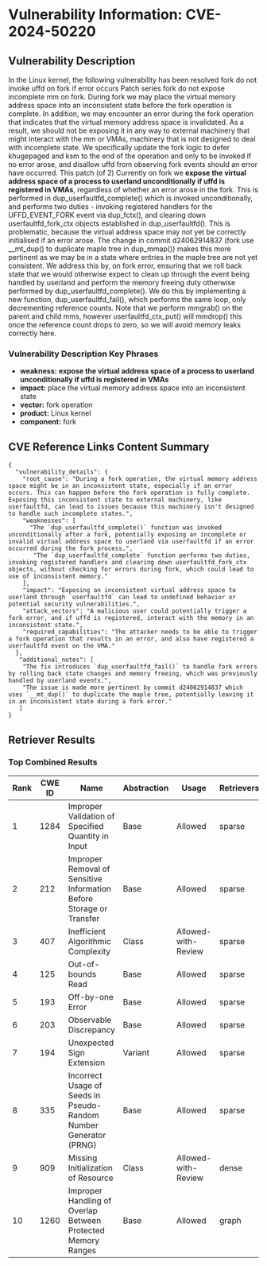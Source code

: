 # Vulnerability Information: CVE-2024-50220

## Vulnerability Description
In the Linux kernel, the following vulnerability has been resolved fork do not invoke uffd on fork if error occurs Patch series fork do not expose incomplete mm on fork. During fork we may place the virtual memory address space into an inconsistent state before the fork operation is complete. In addition, we may encounter an error during the fork operation that indicates that the virtual memory address space is invalidated. As a result, we should not be exposing it in any way to external machinery that might interact with the mm or VMAs, machinery that is not designed to deal with incomplete state. We specifically update the fork logic to defer khugepaged and ksm to the end of the operation and only to be invoked if no error arose, and disallow uffd from observing fork events should an error have occurred. This patch (of 2) Currently on fork we **expose the virtual address space of a process to userland unconditionally if uffd is registered in VMAs**, regardless of whether an error arose in the fork. This is performed in dup_userfaultfd_complete() which is invoked unconditionally, and performs two duties - invoking registered handlers for the UFFD_EVENT_FORK event via dup_fctx(), and clearing down userfaultfd_fork_ctx objects established in dup_userfaultfd(). This is problematic, because the virtual address space may not yet be correctly initialised if an error arose. The change in commit d24062914837 (fork use __mt_dup() to duplicate maple tree in dup_mmap()) makes this more pertinent as we may be in a state where entries in the maple tree are not yet consistent. We address this by, on fork error, ensuring that we roll back state that we would otherwise expect to clean up through the event being handled by userland and perform the memory freeing duty otherwise performed by dup_userfaultfd_complete(). We do this by implementing a new function, dup_userfaultfd_fail(), which performs the same loop, only decrementing reference counts. Note that we perform mmgrab() on the parent and child mms, however userfaultfd_ctx_put() will mmdrop() this once the reference count drops to zero, so we will avoid memory leaks correctly here.

### Vulnerability Description Key Phrases
- **weakness:** **expose the virtual address space of a process to userland unconditionally if uffd is registered in VMAs**
- **impact:** place the virtual memory address space into an inconsistent state
- **vector:** fork operation
- **product:** Linux kernel
- **component:** fork

## CVE Reference Links Content Summary
```
{
  "vulnerability_details": {
    "root_cause": "During a fork operation, the virtual memory address space might be in an inconsistent state, especially if an error occurs. This can happen before the fork operation is fully complete. Exposing this inconsistent state to external machinery, like userfaultfd, can lead to issues because this machinery isn't designed to handle such incomplete states.",
    "weaknesses": [
      "The `dup_userfaultfd_complete()` function was invoked unconditionally after a fork, potentially exposing an incomplete or invalid virtual address space to userland via userfaultfd if an error occurred during the fork process.",
       "The `dup_userfaultfd_complete` function performs two duties, invoking registered handlers and clearing down userfaultfd_fork_ctx objects, without checking for errors during fork, which could lead to use of inconsistent memory."
    ],
    "impact": "Exposing an inconsistent virtual address space to userland through `userfaultfd` can lead to undefined behavior or potential security vulnerabilities.",
    "attack_vectors": "A malicious user could potentially trigger a fork error, and if uffd is registered, interact with the memory in an inconsistent state.",
    "required_capabilities": "The attacker needs to be able to trigger a fork operation that results in an error, and also have registered a userfaultfd event on the VMA."
  },
   "additional_notes": [
    "The fix introduces `dup_userfaultfd_fail()` to handle fork errors by rolling back state changes and memory freeing, which was previously handled by userland events.",
    "The issue is made more pertinent by commit d24062914837 which uses `__mt_dup()` to duplicate the maple tree, potentially leaving it in an inconsistent state during a fork error."
   ]
}
```

## Retriever Results

### Top Combined Results

| Rank | CWE ID | Name | Abstraction | Usage  | Retrievers | Individual Scores |
|------|--------|------|-------------|-------|------------|-------------------|
| 1 | 1284 | Improper Validation of Specified Quantity in Input | Base | Allowed | sparse | 1.614 |
| 2 | 212 | Improper Removal of Sensitive Information Before Storage or Transfer | Base | Allowed | sparse | 1.609 |
| 3 | 407 | Inefficient Algorithmic Complexity | Class | Allowed-with-Review | sparse | 1.602 |
| 4 | 125 | Out-of-bounds Read | Base | Allowed | sparse | 1.572 |
| 5 | 193 | Off-by-one Error | Base | Allowed | sparse | 1.546 |
| 6 | 203 | Observable Discrepancy | Base | Allowed | sparse | 1.545 |
| 7 | 194 | Unexpected Sign Extension | Variant | Allowed | sparse | 1.543 |
| 8 | 335 | Incorrect Usage of Seeds in Pseudo-Random Number Generator (PRNG) | Base | Allowed | sparse | 1.537 |
| 9 | 909 | Missing Initialization of Resource | Class | Allowed-with-Review | dense | 0.471 |
| 10 | 1260 | Improper Handling of Overlap Between Protected Memory Ranges | Base | Allowed | graph | 0.002 |

